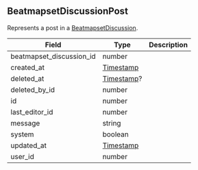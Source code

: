 ## BeatmapsetDiscussionPost

Represents a post in a [BeatmapsetDiscussion](#beatmapsetdiscussion).

Field                    | Type                     | Description
------------------------ | ------------------------ | -----------
beatmapset_discussion_id | number                   | |
created_at               | [Timestamp](#timestamp)  | |
deleted_at               | [Timestamp](#timestamp)? | |
deleted_by_id            | number                   | |
id                       | number                   | |
last_editor_id           | number                   | |
message                  | string                   | |
system                   | boolean                  | |
updated_at               | [Timestamp](#timestamp)  | |
user_id                  | number                   | |

